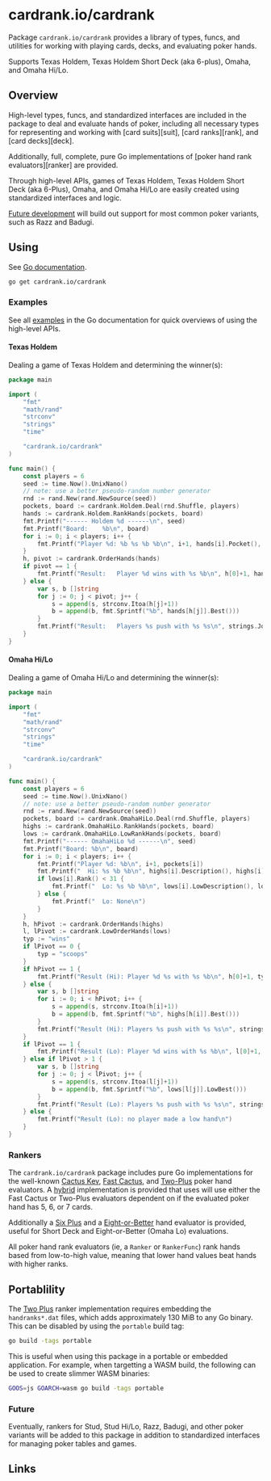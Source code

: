 # cardrank.io/cardrank

Package `cardrank.io/cardrank` provides a library of types, funcs, and
utilities for working with playing cards, decks, and evaluating poker hands.

Supports Texas Holdem, Texas Holdem Short Deck (aka 6-plus), Omaha, and Omaha
Hi/Lo.

## Overview

High-level types, funcs, and standardized interfaces are included in the
package to deal and evaluate hands of poker, including all necessary types for
representing and working with [card suits][suit], [card ranks][rank], and [card
decks][deck].

Additionally, full, complete, pure Go implementations of [poker hand rank
evaluators][ranker] are provided.

Through high-level APIs, games of Texas Holdem, Texas Holdem Short Deck (aka
6-Plus), Omaha, and Omaha Hi/Lo are easily created using standardized
interfaces and logic.

[Future development](#future) will build out support for most common
poker variants, such as Razz and Badugi.

## Using

See [Go documentation][pkg].

```sh
go get cardrank.io/cardrank
```

### Examples

See all [examples][] in the Go documentation for quick overviews of using the
high-level APIs.

#### Texas Holdem

Dealing a game of Texas Holdem and determining the winner(s):

```go
package main

import (
	"fmt"
	"math/rand"
	"strconv"
	"strings"
	"time"

	"cardrank.io/cardrank"
)

func main() {
	const players = 6
	seed := time.Now().UnixNano()
	// note: use a better pseudo-random number generator
	rnd := rand.New(rand.NewSource(seed))
	pockets, board := cardrank.Holdem.Deal(rnd.Shuffle, players)
	hands := cardrank.Holdem.RankHands(pockets, board)
	fmt.Printf("------ Holdem %d ------\n", seed)
	fmt.Printf("Board:    %b\n", board)
	for i := 0; i < players; i++ {
		fmt.Printf("Player %d: %b %s %b %b\n", i+1, hands[i].Pocket(), hands[i].Description(), hands[i].Best(), hands[i].Unused())
	}
	h, pivot := cardrank.OrderHands(hands)
	if pivot == 1 {
		fmt.Printf("Result:   Player %d wins with %s %b\n", h[0]+1, hands[h[0]].Description(), hands[h[0]].Best())
	} else {
		var s, b []string
		for j := 0; j < pivot; j++ {
			s = append(s, strconv.Itoa(h[j]+1))
			b = append(b, fmt.Sprintf("%b", hands[h[j]].Best()))
		}
		fmt.Printf("Result:   Players %s push with %s %s\n", strings.Join(s, ", "), hands[h[0]].Description(), strings.Join(b, ", "))
	}
}
```

#### Omaha Hi/Lo

Dealing a game of Omaha Hi/Lo and determining the winner(s):

```go
package main

import (
	"fmt"
	"math/rand"
	"strconv"
	"strings"
	"time"

	"cardrank.io/cardrank"
)

func main() {
	const players = 6
	seed := time.Now().UnixNano()
	// note: use a better pseudo-random number generator
	rnd := rand.New(rand.NewSource(seed))
	pockets, board := cardrank.OmahaHiLo.Deal(rnd.Shuffle, players)
	highs := cardrank.OmahaHiLo.RankHands(pockets, board)
	lows := cardrank.OmahaHiLo.LowRankHands(pockets, board)
	fmt.Printf("------ OmahaHiLo %d ------\n", seed)
	fmt.Printf("Board: %b\n", board)
	for i := 0; i < players; i++ {
		fmt.Printf("Player %d: %b\n", i+1, pockets[i])
		fmt.Printf("  Hi: %s %b %b\n", highs[i].Description(), highs[i].Best(), highs[i].Unused())
		if lows[i].Rank() < 31 {
			fmt.Printf("  Lo: %s %b %b\n", lows[i].LowDescription(), lows[i].LowBest(), lows[i].LowUnused())
		} else {
			fmt.Printf("  Lo: None\n")
		}
	}
	h, hPivot := cardrank.OrderHands(highs)
	l, lPivot := cardrank.LowOrderHands(lows)
	typ := "wins"
	if lPivot == 0 {
		typ = "scoops"
	}
	if hPivot == 1 {
		fmt.Printf("Result (Hi): Player %d %s with %s %b\n", h[0]+1, typ, highs[h[0]].Description(), highs[h[0]].Best())
	} else {
		var s, b []string
		for i := 0; i < hPivot; i++ {
			s = append(s, strconv.Itoa(h[i]+1))
			b = append(b, fmt.Sprintf("%b", highs[h[i]].Best()))
		}
		fmt.Printf("Result (Hi): Players %s push with %s %s\n", strings.Join(s, ", "), highs[h[0]].Description(), strings.Join(b, ", "))
	}
	if lPivot == 1 {
		fmt.Printf("Result (Lo): Player %d wins with %s %b\n", l[0]+1, lows[l[0]].LowDescription(), lows[l[0]].LowBest())
	} else if lPivot > 1 {
		var s, b []string
		for j := 0; j < lPivot; j++ {
			s = append(s, strconv.Itoa(l[j]+1))
			b = append(b, fmt.Sprintf("%b", lows[l[j]].LowBest()))
		}
		fmt.Printf("Result (Lo): Players %s push with %s %s\n", strings.Join(s, ", "), lows[l[0]].LowDescription(), strings.Join(b, ", "))
	} else {
		fmt.Printf("Result (Lo): no player made a low hand\n")
	}
}
```

### Rankers

The `cardrank.io/cardrank` package includes pure Go implementations for the
well-known [Cactus Kev][cactus], [Fast Cactus][cactus-fast], and
[Two-Plus][two-plus] poker hand evaluators. A [hybrid][hybrid] implementation
is provided that uses will use either the Fast Cactus or Two-Plus evaluators
dependent on if the evaluated poker hand has 5, 6, or 7 cards.

Additionally a [Six Plus][six-plus] and a [Eight-or-Better][eight-or-better]
hand evaluator is provided, useful for Short Deck and Eight-or-Better (Omaha
Lo) evaluations.

All poker hand rank evaluators (ie, a `Ranker` or `RankerFunc`) rank hands
based from low-to-high value, meaning that lower hand values beat hands with
higher ranks.

## Portablility

The [Two Plus][two-plus] ranker implementation requires embedding the
`handranks*.dat` files, which adds approximately 130 MiB to any Go binary. This
can be disabled by using the `portable` build tag:

```sh
go build -tags portable
```

This is useful when using this package in a portable or embedded application.
For example, when targetting a WASM build, the following can be used to create
slimmer WASM binaries:

```sh
GOOS=js GOARCH=wasm go build -tags portable
```

### Future

Eventually, rankers for Stud, Stud Hi/Lo, Razz, Badugi, and other poker
variants will be added to this package in addition to standardized interfaces
for managing poker tables and games.

## Links

[pkg]: https://pkg.go.dev/cardrank.io/cardrank
[examples]: https://pkg.go.dev/cardrank.io/cardrank#pkg-examples

[cactus]: https://pkg.go.dev/cardrank.io/cardrank#NewCactusRanker
[cactus-fast]: https://pkg.go.dev/cardrank.io/cardrank#NewCactusFastRanker
[two-plus]: https://pkg.go.dev/cardrank.io/cardrank#NewTwoPlusRanker
[hybrid]: https://pkg.go.dev/cardrank.io/cardrank#NewHybridRanker

[six-plus]: https://pkg.go.dev/cardrank.io/cardrank#NewCactusFastSixPlusRanker
[eight-or-better]: https://pkg.go.dev/cardrank.io/cardrank#NewEightOrBetterRanker
